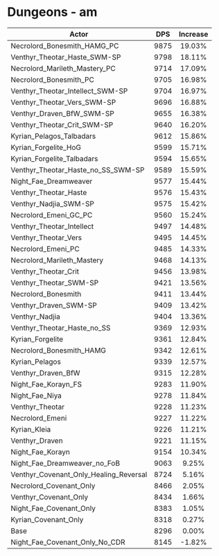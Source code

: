 # Dungeons - am
| Actor | DPS | Increase |
|---|:---:|:---:|
|Necrolord_Bonesmith_HAMG_PC|9875|19.03%|
|Venthyr_Theotar_Haste_SWM-SP|9798|18.11%|
|Necrolord_Marileth_Mastery_PC|9714|17.09%|
|Necrolord_Bonesmith_PC|9705|16.98%|
|Venthyr_Theotar_Intellect_SWM-SP|9704|16.97%|
|Venthyr_Theotar_Vers_SWM-SP|9696|16.88%|
|Venthyr_Draven_BfW_SWM-SP|9655|16.38%|
|Venthyr_Theotar_Crit_SWM-SP|9640|16.20%|
|Kyrian_Pelagos_Talbadars|9612|15.86%|
|Kyrian_Forgelite_HoG|9599|15.71%|
|Kyrian_Forgelite_Talbadars|9594|15.65%|
|Venthyr_Theotar_Haste_no_SS_SWM-SP|9589|15.59%|
|Night_Fae_Dreamweaver|9577|15.44%|
|Venthyr_Theotar_Haste|9576|15.43%|
|Venthyr_Nadjia_SWM-SP|9575|15.42%|
|Necrolord_Emeni_GC_PC|9560|15.24%|
|Venthyr_Theotar_Intellect|9497|14.48%|
|Venthyr_Theotar_Vers|9495|14.45%|
|Necrolord_Emeni_PC|9485|14.33%|
|Necrolord_Marileth_Mastery|9468|14.13%|
|Venthyr_Theotar_Crit|9456|13.98%|
|Venthyr_Theotar_SWM-SP|9421|13.56%|
|Necrolord_Bonesmith|9411|13.44%|
|Venthyr_Draven_SWM-SP|9409|13.42%|
|Venthyr_Nadjia|9404|13.36%|
|Venthyr_Theotar_Haste_no_SS|9369|12.93%|
|Kyrian_Forgelite|9361|12.84%|
|Necrolord_Bonesmith_HAMG|9342|12.61%|
|Kyrian_Pelagos|9339|12.57%|
|Venthyr_Draven_BfW|9315|12.28%|
|Night_Fae_Korayn_FS|9283|11.90%|
|Night_Fae_Niya|9278|11.84%|
|Venthyr_Theotar|9228|11.23%|
|Necrolord_Emeni|9227|11.22%|
|Kyrian_Kleia|9226|11.21%|
|Venthyr_Draven|9221|11.15%|
|Night_Fae_Korayn|9154|10.34%|
|Night_Fae_Dreamweaver_no_FoB|9063|9.25%|
|Venthyr_Covenant_Only_Healing_Reversal|8724|5.16%|
|Necrolord_Covenant_Only|8466|2.05%|
|Venthyr_Covenant_Only|8434|1.66%|
|Night_Fae_Covenant_Only|8383|1.05%|
|Kyrian_Covenant_Only|8318|0.27%|
|Base|8296|0.00%|
|Night_Fae_Covenant_Only_No_CDR|8145|-1.82%|
